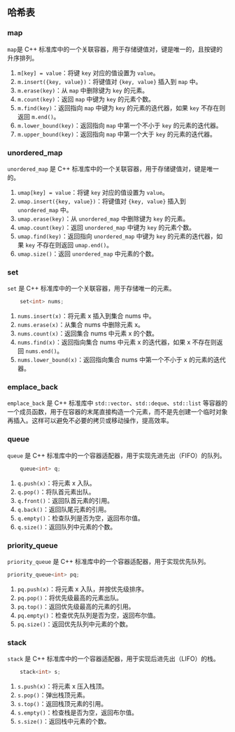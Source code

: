 ## 哈希表

### map
`map`是 C++ 标准库中的一个关联容器，用于存储键值对，键是唯一的，且按键的升序排列。
1. `m[key] = value`：将键 `key` 对应的值设置为 `value`。
2. `m.insert({key, value})`：将键值对 `{key, value}` 插入到 `map` 中。
3. `m.erase(key)`：从 `map` 中删除键为 `key` 的元素。
4. `m.count(key)`：返回 `map` 中键为 `key` 的元素个数。
5. `m.find(key)`：返回指向 `map` 中键为 `key` 的元素的迭代器，如果 `key` 不存在则返回 `m.end()`。
6. `m.lower_bound(key)`：返回指向 `map` 中第一个不小于 `key` 的元素的迭代器。
7. `m.upper_bound(key)`：返回指向 `map` 中第一个大于 `key` 的元素的迭代器。

### unordered_map
`unordered_map` 是 C++ 标准库中的一个关联容器，用于存储键值对，键是唯一的。

1. `umap[key] = value`：将键 `key` 对应的值设置为 `value`。
2. `umap.insert({key, value})`：将键值对 `{key, value}` 插入到 `unordered_map` 中。
3. `umap.erase(key)`：从 `unordered_map` 中删除键为 `key` 的元素。
4. `umap.count(key)`：返回 `unordered_map` 中键为 `key` 的元素个数。
5. `umap.find(key)`：返回指向 `unordered_map` 中键为 `key` 的元素的迭代器，如果 `key` 不存在则返回 `umap.end()`。
6. `umap.size()`：返回 `unordered_map` 中元素的个数。

### set
`set` 是 C++ 标准库中的一个关联容器，用于存储唯一的元素。
```cpp
    set<int> nums;
```
1. `nums.insert(x)`：将元素 x 插入到集合 nums 中。
2. `nums.erase(x)`：从集合 nums 中删除元素 x。
3. `nums.count(x)`：返回集合 nums 中元素 x 的个数。
4. `nums.find(x)`：返回指向集合 nums 中元素 x 的迭代器，如果 x 不存在则返回 `nums.end()`。
5. `nums.lower_bound(x)`：返回指向集合 nums 中第一个不小于 x 的元素的迭代器。

### emplace_back
`emplace_back` 是 C++ 标准库中 `std::vector`、`std::deque`、`std::list` 等容器的一个成员函数，用于在容器的末尾直接构造一个元素，而不是先创建一个临时对象再插入。这样可以避免不必要的拷贝或移动操作，提高效率。

### queue
`queue` 是 C++ 标准库中的一个容器适配器，用于实现先进先出（FIFO）的队列。

```cpp
    queue<int> q;
```

1. `q.push(x)`：将元素 x 入队。
2. `q.pop()`：将队首元素出队。
3. `q.front()`：返回队首元素的引用。
4. `q.back()`：返回队尾元素的引用。
5. `q.empty()`：检查队列是否为空，返回布尔值。
6. `q.size()`：返回队列中元素的个数。

### priority_queue
`priority_queue` 是 C++ 标准库中的一个容器适配器，用于实现优先队列。
```cpp
priority_queue<int> pq;
```
1. `pq.push(x)`：将元素 x 入队，并按优先级排序。
2. `pq.pop()`：将优先级最高的元素出队。
3. `pq.top()`：返回优先级最高的元素的引用。
4. `pq.empty()`：检查优先队列是否为空，返回布尔值。
5. `pq.size()`：返回优先队列中元素的个数。

### stack
`stack` 是 C++ 标准库中的一个容器适配器，用于实现后进先出（LIFO）的栈。

```cpp
    stack<int> s;
```

1. `s.push(x)`：将元素 x 压入栈顶。
2. `s.pop()`：弹出栈顶元素。
3. `s.top()`：返回栈顶元素的引用。
4. `s.empty()`：检查栈是否为空，返回布尔值。
5. `s.size()`：返回栈中元素的个数。